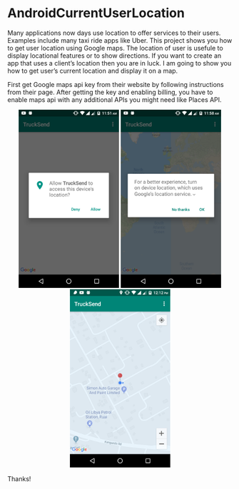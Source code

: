 # AndroidCurrentUserLocation
Many applications now days use location to offer services to their users. Examples include many taxi ride apps like Uber. This project shows you how to get user location using Google maps.
The location of user is usefule to display locational features or to show directions. If you want to create an app that uses a client’s location then you are in luck. I am going to show you how to get user’s current location and display it on a map.

First get Google maps api key from their website by following instructions from their page. After getting the key and enabling billing, you have to enable maps api with any additional APIs you might need like Places API.

<div align="center">
    <img src="/s1.png" height="400px"</img> 
    <img src="/s2.png" height="400px"</img> 
    <img src="/s3.png" height="400px"</img> 
</div>

Thanks!
